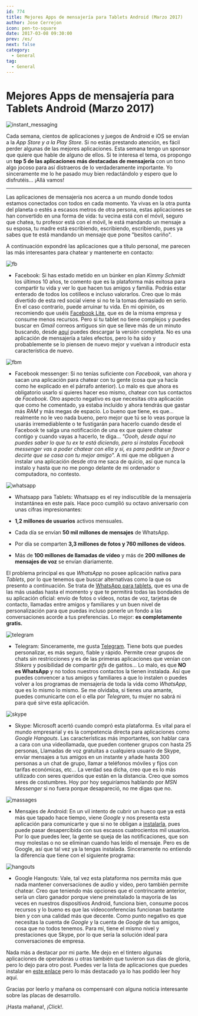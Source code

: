 ```yaml
---
id: 774
title: Mejores Apps de mensajería para Tablets Android (Marzo 2017)
author: Jose Cerrejon
icon: pen-to-square
date: 2017-03-08 09:30:00
prev: /es/
next: false
category:
  - General
tag:
  - General
---
```


# Mejores Apps de mensajería para Tablets Android (Marzo 2017)

![instant_messaging](/images/2017/03/instant_messaging.png)

Cada semana, cientos de aplicaciones y juegos de Android e iOS se envían a la *App Store y a la Play Store*. Si no estás prestando atención, es fácil perder algunas de las mejores aplicaciones. Esta semana tengo un sponsor que quiere que hable de alguno de ellos. Si te interesa el tema, os propongo un **top 5 de las aplicaciones más destacadas de mensajería** con un tono algo jocoso para así distraeros de lo verdaderamente importante. Yo sinceramente me lo he pasado muy bien redactándolo y espero que lo disfrutéis... ¡Allá vamos!

- - -
Las aplicaciones de mensajería nos acerca a un mundo donde todos estamos conectados con todos en cada momento. Ya vivas en la otra punta del planeta o estés a escasos metros de otra persona, estas aplicaciones se han convertido en una forma de vida: tu vecina está con el móvil, seguro que chatea, tu profesor está con el móvil, le está mandando un mensaje a su esposa, tu madre está escribiendo, escribiendo, escribiendo, pues ya sabes que te está mandando un mensaje que pone "besitos cariño".

A continuación expondré las aplicaciones que a título personal, me parecen las más interesantes para chatear y mantenerte en contacto:

![fb](/images/2017/03/fb.png)

* Facebook: Si has estado metido en un búnker en plan *Kimmy Schmidt* los últimos 10 años, te comento que es la plataforma más exitosa para compartir tu vida y ver lo que hacen tus amigos y familia. Podrás estar enterado de todos los cotilleos e incluso valorarlos. Creo que lo más divertido de esta red social viene si no te la tomas demasiado en serio. En el caso contrario, puede arruinar tu vida. En mi opinión, os recomiendo que uséis [Facebook Lite](https://play.google.com/store/apps/details?id=com.facebook.lite&hl=es), que es de la misma empresa y consume menos recursos. Pero si tu tablet no tiene complejos y puedes buscar en *Gmail* correos antiguos sin que se lleve más de un minuto buscando, desde [aquí](https://play.google.com/store/apps/details?id=com.facebook.katana) puedes descargar la versión completa. No es una aplicación de mensajería a tales efectos, pero lo ha sido y probablemente se lo piensen de nuevo mejor y vuelvan a introducir esta característica de nuevo.

![fbm](/images/2017/03/fbm.png)

* Facebook messenger: Si no tenías suficiente con *Facebook*, van ahora y sacan una aplicación para chatear con tu gente (cosa que ya hacía como he explicado en el párrafo anterior). Lo malo es que ahora es obligatorio usarlo si quieres hacer eso mismo, chatear con tus contactos de *Facebook*. Otro aspecto negativo es que necesitas otra aplicación que como he comentado, ya estaba incluído y ahora tendrás que gastar más *RAM* y más megas de espacio. Lo bueno que tiene, es que... realmente no le veo nada bueno, pero mejor que tú se lo veas porque la usarás irremediablente o te fustigarán para hacerlo cuando desde el Facebook te salga una notificación de una ex que quiere chatear contigo y cuando vayas a hacerlo, te diga... *"Oooh, desde aquí no puedes saber lo que tu ex te está diciendo, pero si instalas *Facebook messenger* vas a poder chatear con ella y si, es para pedirte un favor o decirte que se casa con tu mejor amigo".* A mi que me obliguen a instalar una aplicación desde otra me saca de quicio, así que nunca la instalo y hasta que no me pongo delante de mi ordenador o computadora, no contesto.

![whatsapp](/images/2017/03/whatsapp.png)

* Whatsapp para Tablets: Whatsapp es el rey indiscutible de la mensajería instantánea en este país. Hace poco cumplió su octavo aniversario con unas cifras impresionantes:

* **1,2 millones de usuarios** activos mensuales.

* Cada día se envían **50 mil millones de mensajes** de WhatsApp.

* Por día se comparten **3,3 millones de fotos y 760 millones de vídeos**.

* Más de **100 millones de llamadas de vídeo** y más de **200 millones de mensajes de voz** se envían diariamente.

El problema principal es que *WhatsApp* no posee aplicación nativa para *Tablets*, por lo que tenemos que buscar alternativas como la que os presento a continuación. Se trata de [WhatsApp para tablets](https://whatsapp.descargar.mobi/whatsapp-para-tablet/), que es una de las más usadas hasta el momento y que te permitirá todas las bondades de su aplicación oficial: envío de fotos o vídeos, notas de voz, tarjetas de contacto, llamadas entre amigos y familiares y un buen nivel de personalización para que puedas incluso ponerle un fondo a las conversaciones acorde a tus preferencias. Lo mejor: **es completamente gratis.**

![telegram](/images/2017/03/telegram.png)

* Telegram: Sinceramente, me gusta [Telegram](https://play.google.com/store/apps/details?id=org.telegram.messenger). Tiene bots que puedes personalizar, es más seguro, fiable y rápido. Permite crear grupos de chats sin restricciones y es de las primeras aplicaciones que venían con *Stikers* y posibilidad de compartir *gifs* de gatitos... Lo malo, es que **NO es WhatsApp** y no todos nuestros contactos la tienen instalada. Así que puedes convencer a tus amigos y familiares a que lo instalen o puedes volver a los programas de mensajería de toda la vida como *WhatsApp*, que es lo mismo lo mismo. Se me olvidaba, si tienes una amante, puedes comunicarte con el o ella por *Telegram*, tu mujer no sabrá ni para qué sirve esta aplicación.

![skype](/images/2017/03/skype.png)

* Skype: Microsoft acertó cuando compró esta plataforma. Es vital para el mundo empresarial y es la competencia directa para aplicaciones como *Google Hangouts*. Las características más importantes, son hablar cara a cara con una videollamada, que pueden contener grupos  con hasta 25 personas, Llamadas de voz gratuitas a cualquiera usuario de Skype, envíar mensajes a tus amigos en un instante y añade hasta 300 personas a un chat de grupo, llamar a teléfonos móviles y fijos con tarifas económicas, etc... La verdad sea dicha, creo que es lo más utilizado con seres queridos que están en la distancia. Creo que somos seres de costumbres. Hoy por hoy seguiríamos hablando por *MSN Messenger* si no fuera porque desapareció, no me digas que no.

![massages](/images/2017/03/google_messages.png)

* Mensajes de Android: En un vil intento de cubrir un hueco que ya está más que tapado hace tiempo, viene *Google* y nos presenta esta aplicación para comunicarte y que si no te obligan a [instalarla](https://play.google.com/store/apps/details?id=com.google.android.apps.messaging&hl=es), pues puede pasar desapercibida con sus escasos cuatrocientos mil usuarios. Por lo que puedes leer, la gente se queja de las notificaciones, que son muy molestas o no se eliminan cuando has leído el mensaje. Pero es de Google, así que tal vez ya la tengas instalada. Sinceramente no entiendo la diferencia que tiene con el siguiente programa:

![hangouts](/images/2017/03/hangouts.png)

* Google Hangouts: Vale, tal vez esta plataforma nos permita más que nada mantener conversaciones de audio y vídeo, pero también permite chatear. Creo que teniendo más opciones que el contrincante anterior, sería un claro ganador porque viene preinstalado la mayoría de las veces en nuestros dispositivos Android, funciona bien, consume pocos recursos y lo bueno es que las videoconferencias funcionan bastante bien y con una calidad más que decente. Como punto negativo es que necesitas la cuenta de *Google* y la cuenta de *Google* de tus amigos, cosa que no todos tenemos. Para mí, tiene el mismo nivel y prestaciones que Skype, por lo que sería la solución ideal para conversaciones de empresa.

Nada más a destacar por mi parte. Me dejo en el tintero algunas aplicaciones de operadoras u otras también que tuvieron sus días de gloria, pero lo dejo para otro post. Puedes ver la lista de aplicaciones que puedes instalar en [este enlace](https://play.google.com/store/apps/category/COMMUNICATION/collection/topselling_free?hl=es) pero lo más destacado ya lo has podido leer hoy aquí.

Gracias por leerlo y mañana os compensaré con alguna noticia interesante sobre las placas de desarrollo.

¡Hasta mañana!, ¡Click!.

